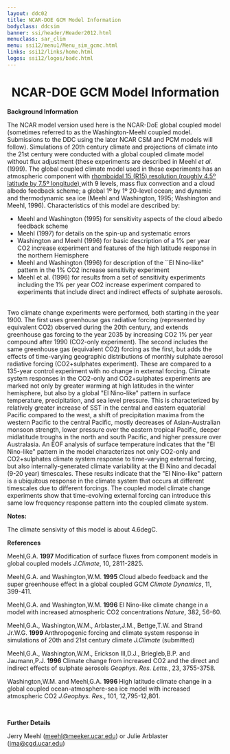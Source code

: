 ```yaml
---
layout: ddc02
title: NCAR-DOE GCM Model Information
bodyclass: ddcsim
banner: ssi/header/Header2012.html
menuclass: sar_clim
menu: ssi12/menu1/Menu_sim_gcmc.html
links: ssi12/links/home.html
logos: ssi12/logos/badc.html
---
```

 <div id="pagetitle">
 <h1 align="center">NCAR-DOE GCM Model Information </h1>
 </div>
 <!-- End of Page Title Block -->
 
 
 <!-- Insert Model Info Here -->
 <P><B>Background Information</B></P>
 
 <P>The NCAR model version used here is the NCAR-DoE global coupled
 model (sometimes referred to as the Washington-Meehl coupled model.
 Submissions to the DDC using the later NCAR CSM and PCM models
 will follow). Simulations of 20th century climate and projections
 of climate into the 21st century were conducted with a global
 coupled climate model without flux adjustment (these experiments
 are described in Meehl <I>et al.</I> (1999). The global coupled
 climate model used in these experiments has an atmospheric component
 with <A HREF="ncardoe_landsea.html">rhomboidal 15 (R15) resolution
 (roughly 4.5&ordm; latitude by 7.5&ordm; longitude)
 </A>with 9 levels, mass flux convection and a
 cloud albedo feedback scheme; a global 1&ordm; by 1&ordm; 20-level
 ocean; and dynamic and thermodynamic sea ice (Meehl and Washington,
 1995; Washington and Meehl, 1996). Characteristics of this model
 are described by:</P>
 
 <UL>
 <LI>Meehl and Washington (1995) for sensitivity aspects of the
 cloud albedo feedback scheme </LI>
 <LI>Meehl (1997) for details on the spin-up and systematic errors
 </LI>
 <LI>Washington and Meehl (1996) for basic description of a 1%
 per year CO2 increase experiment and features of the high latitude
 response in the northern Hemisphere </LI>
 <LI>Meehl and Washington (1996) for description of the ``El Nino-like&quot;
 pattern in the 1% CO2 increase sensitivity experiment</LI>
 <LI>Meehl et al. (1996) for results from a set of sensitivity
 experiments including the 1% per year CO2 increase experiment
 compared to experiments that include direct and indirect effects
 of sulphate aerosols.</LI>
 </UL>
 
 <P><BR>
 Two climate change experiments were performed, both starting in
 the year 1900. The first uses greenhouse gas radiative forcing
 (represented by equivalent CO2) observed during the 20th century,
 and extends greenhouse gas forcing to the year 2035 by increasing
 CO2 1% per year compound after 1990 (CO2-only experiment). The
 second includes the same greenhouse gas (equivalent CO2) forcing
 as the first, but adds the effects of time-varying geographic
 distributions of monthly sulphate aerosol radiative forcing (CO2+sulphates
 experiment). These are compared to a 135-year control experiment
 with no change in external forcing. Climate system responses in
 the CO2-only and CO2+sulphates experiments are marked not only
 by greater warming at high latitudes in the winter hemisphere,
 but also by a global &quot;El Nino-like&quot; pattern in surface
 temperature, precipitation, and sea level pressure. This is characterized
 by relatively greater increase of SST in the central and eastern
 equatorial Pacific compared to the west, a shift of precipitation
 maxima from the western Pacific to the central Pacific, mostly
 decreases of Asian-Australian monsoon strength, lower pressure
 over the eastern tropical Pacific, deeper midlatitude troughs
 in the north and south Pacific, and higher pressure over Australasia.
 An EOF analysis of surface temperature indicates that the &quot;El
 Nino-like&quot; pattern in the model characterizes not only CO2-only
 and CO2+sulphates climate system response to time-varying external
 forcing, but also internally-generated climate variability at
 the El Nino and decadal (9-20 year) timescales. These results
 indicate that the &quot;El Nino-like&quot; pattern is a ubiquitous
 response in the climate system that occurs at different timescales
 due to different forcings. The coupled model climate change experiments
 show that time-evolving external forcing can introduce this same
 low frequency response pattern into the coupled climate system.</P>
 
 <p><b>Notes:</b></p>
 <P>The climate sensivity of this model is about 4.6degC.</P>
 
 <P><B>References</B></P>
 
 <P>Meehl,G.A. <B>1997 </B>Modification of surface fluxes from
 component models in global coupled models <I>J.Climate</I>, 10,
 2811-2825.</P>
 
 <P>Meehl,G.A. and Washington,W.M. <B>1995</B> Cloud albedo feedback
 and the super greenhouse effect in a global coupled GCM <I>Climate
 Dynamics</I>, 11, 399-411.</P>
 
 <P>Meehl,G.A. and Washington,W.M. <B>1996</B> El Nino-like climate
 change in a model with increased atmospheric CO2 concentrations
 <I>Nature</I>, 382, 56-60.</P>
 
 <P>Meehl,G.A., Washington,W.M., Arblaster,J.M., Bettge,T.W. and
 Strand Jr.W.G. <B>1999 </B>Anthropogenic forcing and climate system
 response in simulations of 20th and 21st century climate <I>J.Climate</I>
 (submitted)</P>
 
 <P>Meehl,G.A., Washington,W.M., Erickson III,D.J., Briegleb,B.P.
 and Jaumann,P.J. <B>1996 </B>Climate change from increased CO2
 and the direct and indirect effects of sulphate aerosols <I>Geophys.
 Res. Letts</I>., 23, 3755-3758.</P>
 
 <P>Washington,W.M. and Meehl,G.A. <B>1996 </B>High latitude climate
 change in a global coupled ocean-atmosphere-sea ice model with
 increased atmospheric CO2 <I>J.Geophys. Res</I>., 101, 12,795-12,801.</P>
 
 <P>&nbsp;</P>
 
 <P><B>Further Details</B></P>
 
 <P>Jerry Meehl (<A HREF="mailto:meehl@meeker.ucar.edu">meehl@meeker.ucar.edu</A>)
 or Julie Arblaster (<A HREF="mailto:jma@cgd.ucar.edu">jma@cgd.ucar.edu</A>)
 
 <p>&nbsp;</p>
 
 
 
 <p></p>
 
 <!-- end of center column -->
